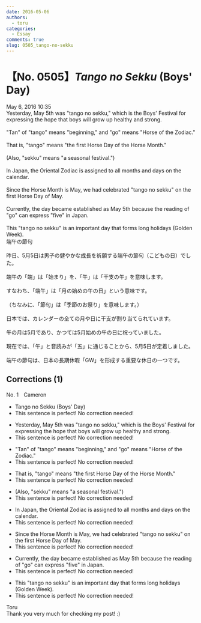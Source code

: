```yaml
---
date: 2016-05-06
authors:
  - toru
categories:
  - Essay
comments: true
slug: 0505_tango-no-sekku
---
```


# 【No. 0505】<strong><em>Tango no Sekku</strong></em> (Boys' Day)
<div class="date">May 6, 2016 10:35</div>
<div id="post"><div id="body_show_ori">
Yesterday, May 5th was "tango no sekku," which is the Boys' Festival for expressing the hope that boys will grow up healthy and strong.<br/><br/>"Tan" of "tango" means "beginning," and "go" means "Horse of the Zodiac."<br/><br/>That is, "tango" means "the first Horse Day of the Horse Month."<br/><br/>(Also, "sekku" means "a seasonal festival.")<br/><br/>In Japan, the Oriental Zodiac is assigned to all months and days on the calendar.<br/><br/>Since the Horse Month is May, we had celebrated "tango no sekku" on the first Horse Day of May.<br/><br/>Currently, the day became established as May 5th because the reading of "go" can express "five" in Japan.<br/><br/>This "tango no sekku" is an important day that forms long holidays (Golden Week).
</div></div>

<!-- more -->

<div id="post_ja"><div id="body_show_mo">
端午の節句<br/><br/>昨日、5月5日は男子の健やかな成長を祈願する端午の節句（こどもの日）でした。<br/><br/>端午の「端」は「始まり」を、「午」は「干支の午」を意味します。<br/><br/>すなわち、「端午」は「月の始めの午の日」という意味です。<br/><br/>（ちなみに、「節句」は「季節のお祭り」を意味します。）<br/><br/>日本では、カレンダーの全ての月や日に干支が割り当てられています。<br/><br/>午の月は5月であり、かつては5月始めの午の日に祝っていました。<br/><br/>現在では、「午」と音読みが「五」に通じることから、5月5日が定着しました。<br/><br/>端午の節句は、日本の長期休暇「GW」を形成する重要な休日の一つです。
</div></div>

## Corrections (1)
<div id="block"><div class="first_name"> No. 1　<span class="just_name">Cameron</span></div><div id="block2">
<ul class="correction_field">
<li class="incorrect">Tango no Sekku (Boys' Day)</li>
<li class="corrected perfect">This sentence is perfect! No correction needed!</li>
</ul>
<ul class="correction_field">
<li class="incorrect">Yesterday, May 5th was "tango no sekku," which is the Boys' Festival for expressing the hope that boys will grow up healthy and strong.</li>
<li class="corrected perfect">This sentence is perfect! No correction needed!</li>
</ul>
<ul class="correction_field">
<li class="incorrect">"Tan" of "tango" means "beginning," and "go" means "Horse of the Zodiac."</li>
<li class="corrected perfect">This sentence is perfect! No correction needed!</li>
</ul>
<ul class="correction_field">
<li class="incorrect">That is, "tango" means "the first Horse Day of the Horse Month."</li>
<li class="corrected perfect">This sentence is perfect! No correction needed!</li>
</ul>
<ul class="correction_field">
<li class="incorrect">(Also, "sekku" means "a seasonal festival.")</li>
<li class="corrected perfect">This sentence is perfect! No correction needed!</li>
</ul>
<ul class="correction_field">
<li class="incorrect">In Japan, the Oriental Zodiac is assigned to all months and days on the calendar.</li>
<li class="corrected perfect">This sentence is perfect! No correction needed!</li>
</ul>
<ul class="correction_field">
<li class="incorrect">Since the Horse Month is May, we had celebrated "tango no sekku" on the first Horse Day of May.</li>
<li class="corrected perfect">This sentence is perfect! No correction needed!</li>
</ul>
<ul class="correction_field">
<li class="incorrect">Currently, the day became established as May 5th because the reading of "go" can express "five" in Japan.</li>
<li class="corrected perfect">This sentence is perfect! No correction needed!</li>
</ul>
<ul class="correction_field">
<li class="incorrect">This "tango no sekku" is an important day that forms long holidays (Golden Week).</li>
<li class="corrected perfect">This sentence is perfect! No correction needed!</li>
</ul>
</div><div class="name"><span class="just_name">Toru</span><br>
Thank you very much for checking my post! :)
</div>
</div>
